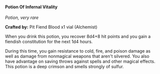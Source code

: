 #### Potion Of Infernal Vitality
_Potion, very rare_

**Crafted by:** Pit Fiend Blood x1 vial (Alchemist)

When you drink this potion, you recover 8d4+8 hit points and you gain a fiendish constitution for the next 1d4 hours.

During this time, you gain resistance to cold, fire, and poison damage as well as damage from nonmagical weapons that aren't silvered. You also have advantage on saving throws against spells and other magical effects. This potion is a deep crimson and smells strongly of sulfur.
